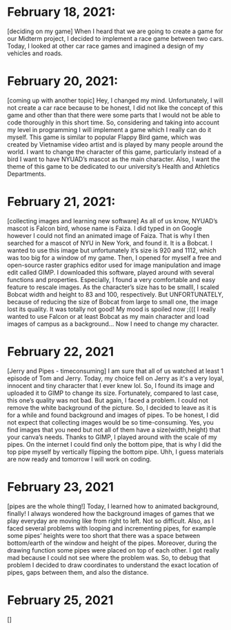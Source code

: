 # February 18, 2021: #

[deciding on my game] When I heard that we are going to create a game for our Midterm project, I decided to implement a race game between two cars. Today, I looked at other car race games and imagined a design of my vehicles and roads. 

# February 20, 2021: #

[coming up with another topic] Hey, I changed my mind. Unfortunately, I will not create a car race because to be honest, I did not like the concept of this game and other than that there were some parts that I would not be able to code thoroughly in this short time. So, considering and taking into account my level in programming I will implement a game which I really can do it myself. This game is similar to popular Flappy Bird game, which was created by Vietnamise video artist and is played by many people around the world. I want to change the character of this game, particularly instead of a bird I want to have NYUAD’s mascot as the main character. Also, I want the theme of this game to be dedicated to our university’s Health and Athletics Departments.

# February 21, 2021: #
[collecting images and learning new software] As all of us know, NYUAD’s mascot is Falcon bird, whose name is Faiza. I did typed in on Google however I could not find an animated image of Faiza. That is why I then searched for a mascot of NYU in New York, and found it. It is a Bobcat. I wanted to use this image but unfortunately it’s size is 920 and 1112, which was too big for a window of my game. Then, I opened for myself a free and open-source raster graphics editor used for image manipulation and image edit called GIMP. I downloaded this software, played around with several functions and properties. Especially, I found a very comfortable and easy feature to rescale images. As the character’s size has to be smallI, I scaled Bobcat width and height to 83 and 100, respectively. But UNFORTUNATELY, because of reducing the size of Bobcat from large to small one, the image lost its quality. It was totally not good! My mood is spoiled now ;((( I really wanted to use Falcon or at least Bobcat as my main character and load images of campus as a background… Now I need to change my character.

# February 22, 2021 #
[Jerry and Pipes - timeconsuming] I am sure that all of us watched at least 1 episode of Tom and Jerry. Today, my choice fell on Jerry as it's a very loyal, innocent and tiny character that I ever knew lol. So, I found its image and uploaded it to GIMP to change its size. Fortunately, compared to last case, this one’s quality was not bad. But again, I faced a problem. I could not remove the white background of the picture. So, I decided to leave as it is for a while and found background and images of pipes. To be honest, I did not expect that collecting images would be so time-consuming. Yes, you find images that you need but not all of them have a size(width,height) that your canva’s needs. Thanks to GIMP, I played around with the scale of my pipes. On the internet I could find only the bottom pipe, that is why I did the top pipe myself by vertically flipping the bottom pipe. Uhh, I guess materials are now ready and tomorrow I will work on coding.

# February 23, 2021 #
[pipes are the whole thing!] Today, I learned how to animated background, finally! I always wondered how the background images of games that we play everyday are moving like from right to left. Not so difficult. Also, as I faced several problems with looping and incrementing pipes, for example some pipes’ heights were too short that there was a space between bottom/earth of the window and height of the pipes. Moreover, during the drawing function some pipes were placed on top of each other. I got really mad because I could not see where the problem was. So, to debug that problem I decided to draw coordinates to understand the exact location of pipes, gaps between them, and also the distance. 

# February 25, 2021 #
[]
